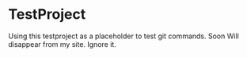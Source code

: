 # TestProject
Using this testproject as a placeholder to test git commands. Soon Will disappear from my site. Ignore it.
